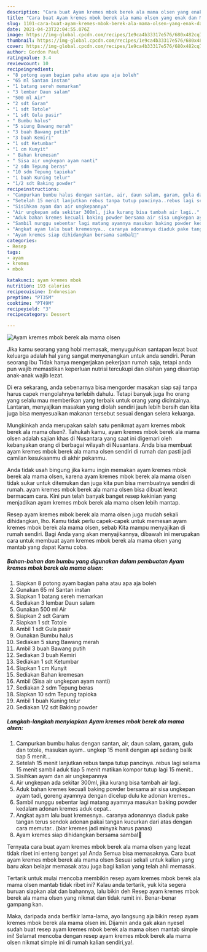 ```yaml
---
description: "Cara buat Ayam kremes mbok berek ala mama olsen yang enak dan Mudah Dibuat"
title: "Cara buat Ayam kremes mbok berek ala mama olsen yang enak dan Mudah Dibuat"
slug: 1101-cara-buat-ayam-kremes-mbok-berek-ala-mama-olsen-yang-enak-dan-mudah-dibuat
date: 2021-04-23T22:04:55.076Z
image: https://img-global.cpcdn.com/recipes/1e9ca4b33317e576/680x482cq70/ayam-kremes-mbok-berek-ala-mama-olsen-foto-resep-utama.jpg
thumbnail: https://img-global.cpcdn.com/recipes/1e9ca4b33317e576/680x482cq70/ayam-kremes-mbok-berek-ala-mama-olsen-foto-resep-utama.jpg
cover: https://img-global.cpcdn.com/recipes/1e9ca4b33317e576/680x482cq70/ayam-kremes-mbok-berek-ala-mama-olsen-foto-resep-utama.jpg
author: Gordon Paul
ratingvalue: 3.4
reviewcount: 10
recipeingredient:
- "8 potong ayam bagian paha atau apa aja boleh"
- "65 ml Santan instan"
- "1 batang sereh memarkan"
- "3 lembar Daun salam"
- "500 ml Air"
- "2 sdt Garam"
- "1 sdt Totole"
- "1 sdt Gula pasir"
- " Bumbu halus"
- "5 siung Bawang merah"
- "3 buah Bawang putih"
- "3 buah Kemiri"
- "1 sdt Ketumbar"
- "1 cm Kunyit"
- " Bahan kremesan"
- " Sisa air ungkepan ayam nanti"
- "2 sdm Tepung beras"
- "10 sdm Tepung tapioka"
- "1 buah Kuning telur"
- "1/2 sdt Baking powder"
recipeinstructions:
- "Campurkan bumbu halus dengan santan, air, daun salam, garam, gula dan totole, masukan ayam.. ungkep 15 menit dengan api sedang balik tiap 5 menit..."
- "Setelah 15 menit lanjutkan rebus tanpa tutup pancinya..rebus lagi selama 15 menit sambil aduk tiap 5 menit matikan kompor tutup lagi 15 menit.."
- "Sisihkan ayam dan air ungkepannya"
- "Air ungkepan ada sekitar 300ml, jika kurang bisa tambah air lagi.."
- "Aduk bahan kremes kecuali baking powder bersama air sisa ungkepan ayam tadi, goreng ayamnya dengan dicelup dulu ke adonan kremes.."
- "Sambil nunggu sebentar lagi matang ayamnya masukan baking powder kedalam adonan kremes aduk cepat.."
- "Angkat ayam lalu buat kremesnya.. caranya adonannya diaduk pake tangan terus sendok adonan pakai tangan kucurkan dari atas dengan cara memutar.. (biar kremes jadi minyak harus panas)"
- "Ayam kremes siap dihidangkan bersama sambal🥰"
categories:
- Resep
tags:
- ayam
- kremes
- mbok

katakunci: ayam kremes mbok 
nutrition: 193 calories
recipecuisine: Indonesian
preptime: "PT35M"
cooktime: "PT49M"
recipeyield: "3"
recipecategory: Dessert

---
```



![Ayam kremes mbok berek ala mama olsen](https://img-global.cpcdn.com/recipes/1e9ca4b33317e576/680x482cq70/ayam-kremes-mbok-berek-ala-mama-olsen-foto-resep-utama.jpg)

Jika kamu seorang yang hobi memasak, menyuguhkan santapan lezat buat keluarga adalah hal yang sangat menyenangkan untuk anda sendiri. Peran seorang ibu Tidak hanya mengerjakan pekerjaan rumah saja, tetapi anda pun wajib memastikan keperluan nutrisi tercukupi dan olahan yang disantap anak-anak wajib lezat.

Di era  sekarang, anda sebenarnya bisa mengorder masakan siap saji tanpa harus capek mengolahnya terlebih dahulu. Tetapi banyak juga lho orang yang selalu mau memberikan yang terbaik untuk orang yang dicintainya. Lantaran, menyajikan masakan yang diolah sendiri jauh lebih bersih dan kita juga bisa menyesuaikan makanan tersebut sesuai dengan selera keluarga. 



Mungkinkah anda merupakan salah satu penikmat ayam kremes mbok berek ala mama olsen?. Tahukah kamu, ayam kremes mbok berek ala mama olsen adalah sajian khas di Nusantara yang saat ini digemari oleh kebanyakan orang di berbagai wilayah di Nusantara. Anda bisa membuat ayam kremes mbok berek ala mama olsen sendiri di rumah dan pasti jadi camilan kesukaanmu di akhir pekanmu.

Anda tidak usah bingung jika kamu ingin memakan ayam kremes mbok berek ala mama olsen, karena ayam kremes mbok berek ala mama olsen tidak sukar untuk ditemukan dan juga kita pun bisa membuatnya sendiri di rumah. ayam kremes mbok berek ala mama olsen bisa dibuat lewat bermacam cara. Kini pun telah banyak banget resep kekinian yang menjadikan ayam kremes mbok berek ala mama olsen lebih mantap.

Resep ayam kremes mbok berek ala mama olsen juga mudah sekali dihidangkan, lho. Kamu tidak perlu capek-capek untuk memesan ayam kremes mbok berek ala mama olsen, sebab Kita mampu menyajikan di rumah sendiri. Bagi Anda yang akan menyajikannya, dibawah ini merupakan cara untuk membuat ayam kremes mbok berek ala mama olsen yang mantab yang dapat Kamu coba.

<!--inarticleads1-->

##### Bahan-bahan dan bumbu yang digunakan dalam pembuatan Ayam kremes mbok berek ala mama olsen:

1. Siapkan 8 potong ayam bagian paha atau apa aja boleh
1. Gunakan 65 ml Santan instan
1. Siapkan 1 batang sereh memarkan
1. Sediakan 3 lembar Daun salam
1. Gunakan 500 ml Air
1. Siapkan 2 sdt Garam
1. Siapkan 1 sdt Totole
1. Ambil 1 sdt Gula pasir
1. Gunakan  Bumbu halus
1. Sediakan 5 siung Bawang merah
1. Ambil 3 buah Bawang putih
1. Sediakan 3 buah Kemiri
1. Sediakan 1 sdt Ketumbar
1. Siapkan 1 cm Kunyit
1. Sediakan  Bahan kremesan
1. Ambil  (Sisa air ungkepan ayam nanti)
1. Sediakan 2 sdm Tepung beras
1. Siapkan 10 sdm Tepung tapioka
1. Ambil 1 buah Kuning telur
1. Sediakan 1/2 sdt Baking powder




<!--inarticleads2-->

##### Langkah-langkah menyiapkan Ayam kremes mbok berek ala mama olsen:

1. Campurkan bumbu halus dengan santan, air, daun salam, garam, gula dan totole, masukan ayam.. ungkep 15 menit dengan api sedang balik tiap 5 menit...
1. Setelah 15 menit lanjutkan rebus tanpa tutup pancinya..rebus lagi selama 15 menit sambil aduk tiap 5 menit matikan kompor tutup lagi 15 menit..
1. Sisihkan ayam dan air ungkepannya
1. Air ungkepan ada sekitar 300ml, jika kurang bisa tambah air lagi..
1. Aduk bahan kremes kecuali baking powder bersama air sisa ungkepan ayam tadi, goreng ayamnya dengan dicelup dulu ke adonan kremes..
1. Sambil nunggu sebentar lagi matang ayamnya masukan baking powder kedalam adonan kremes aduk cepat..
1. Angkat ayam lalu buat kremesnya.. caranya adonannya diaduk pake tangan terus sendok adonan pakai tangan kucurkan dari atas dengan cara memutar.. (biar kremes jadi minyak harus panas)
1. Ayam kremes siap dihidangkan bersama sambal🥰




Ternyata cara buat ayam kremes mbok berek ala mama olsen yang lezat tidak ribet ini enteng banget ya! Anda Semua bisa memasaknya. Cara buat ayam kremes mbok berek ala mama olsen Sesuai sekali untuk kalian yang baru akan belajar memasak atau juga bagi kalian yang telah ahli memasak.

Tertarik untuk mulai mencoba membikin resep ayam kremes mbok berek ala mama olsen mantab tidak ribet ini? Kalau anda tertarik, yuk kita segera buruan siapkan alat dan bahannya, lalu bikin deh Resep ayam kremes mbok berek ala mama olsen yang nikmat dan tidak rumit ini. Benar-benar gampang kan. 

Maka, daripada anda berfikir lama-lama, ayo langsung aja bikin resep ayam kremes mbok berek ala mama olsen ini. Dijamin anda gak akan nyesel sudah buat resep ayam kremes mbok berek ala mama olsen mantab simple ini! Selamat mencoba dengan resep ayam kremes mbok berek ala mama olsen nikmat simple ini di rumah kalian sendiri,ya!.

